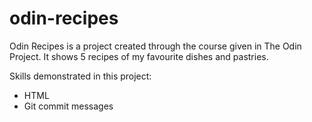 # odin-recipes
Odin Recipes is a project created through the course given in The Odin Project. It shows 5 recipes of my favourite dishes and pastries.

Skills demonstrated in this project:
- HTML
- Git commit messages